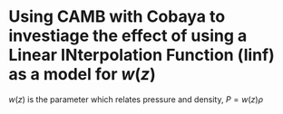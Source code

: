 # Using CAMB with Cobaya to investiage the effect of using a Linear INterpolation Function (linf) as a model for $w(z)$

$w(z)$ is the parameter which relates pressure and density, $P = w(z)\rho$